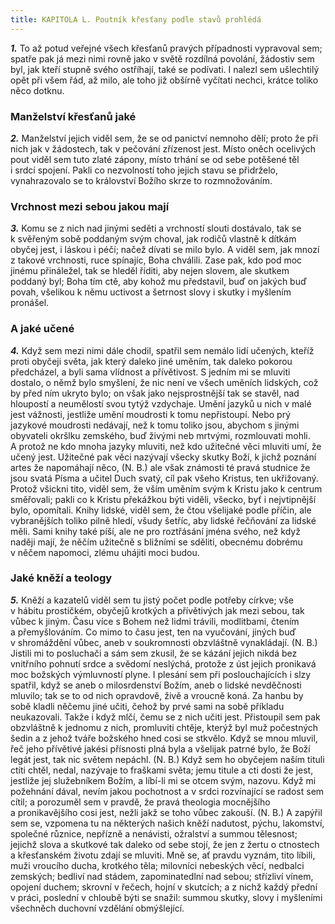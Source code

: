 ```yaml
---
title: KAPITOLA L. Poutník křesťany podle stavů prohlédá
---
```


**_1._** To až potud veřejné všech křesťanů pravých případnosti vypravoval sem; spatře pak já mezi nimi rovně jako v světě rozdílná povolání, žádostiv sem byl, jak kteří stupně svého ostříhají, také se podívati. I nalezl sem ušlechtilý opět při všem řád, až milo, ale toho již obšírně vyčítati nechci, krátce toliko něco dotknu.

### Manželství křesťanů jaké

**_2._** Manželství jejich viděl sem, že se od panictví nemnoho dělí; proto že při nich jak v žádostech, tak v pečování zřízenost jest. Místo oněch ocelivých pout viděl sem tuto zlaté zápony, místo trhání se od sebe potěšené těl i srdcí spojení. Pakli co nezvolností toho jejich stavu se přidrželo, vynahrazovalo se to království Božího skrze to rozmnožováním.

### Vrchnost mezi sebou jakou mají

**_3._** Komu se z nich nad jinými seděti a vrchností slouti dostávalo, tak se k svěřeným sobě poddaným svým choval, jak rodičů vlastně k dítkám obyčej jest, i láskou i péčí; načež dívati se milo bylo. A viděl sem, jak mnozí z takové vrchnosti, ruce spínajíc, Boha chválili. Zase pak, kdo pod moc jinému přináležel, tak se hleděl říditi, aby nejen slovem, ale skutkem poddaný byl; Boha tím ctě, aby kohož mu představil, buď on jakých buď povah, všelikou k němu uctivost a šetrnost slovy i skutky i myšlením pronášel.

### A jaké učené

**_4._** Když sem mezi nimi dále chodil, spatřil sem nemálo lidí učených, kteříž proti obyčeji světa, jak který daleko jiné uměním, tak daleko pokorou předcházel, a byli sama vlídnost a přívětivost. S jedním mi se mluviti dostalo, o němž bylo smyšlení, že nic není ve všech uměních lidských, což by před ním ukryto bylo; on však jako nejsprostnější tak se stavěl, nad hloupostí a neumělostí svou tytýž vzdychaje. Umění jazyků u nich v malé jest vážnosti, jestliže umění moudrosti k tomu nepřistoupí. Nebo prý jazykové moudrosti nedávají, než k tomu toliko jsou, abychom s jinými obyvateli okršlku zemského, buď živými neb mrtvými, rozmlouvati mohli. A protož ne kdo mnoha jazyky mluviti, než kdo užitečné věci mluviti umí, že učený jest. Užitečné pak věci nazývají všecky skutky Boží, k jichž poznání artes že napomáhají něco, (N. B.) ale však známosti té pravá studnice že jsou svatá Písma a učitel Duch svatý, cíl pak všeho Kristus, ten ukřižovaný. Protož všickni tito, viděl sem, že vším uměním svým k Kristu jako k centrum směřovali; pakli co k Kristu překážkou býti viděli, všecko, byť i nejvtipnější bylo, opomítali. Knihy lidské, viděl sem, že čtou všelijaké podle příčin, ale vybranějších toliko pilně hledí, všudy šetříc, aby lidské řečňování za lidské měli. Sami knihy také píší, ale ne pro roztřásání jména svého, než když naději mají, že něčím užitečně s bližními se sděliti, obecnému dobrému v něčem napomoci, zlému uhájiti moci budou.

### Jaké kněží a teology

**_5._** Kněží a kazatelů viděl sem tu jistý počet podle potřeby církve; vše v hábitu prostičkém, obyčejů krotkých a přívětivých jak mezi sebou, tak vůbec k jiným. Času více s Bohem než lidmi trávili, modlitbami, čtením a přemyšlováním. Co mimo to času jest, ten na vyučování, jiných buď v shromáždění vůbec, aneb v soukromnosti obzvláštně vynakládají. (N. B.) Jistili mi to posluchači a sám sem zkusil, že se kázání jejich nikdá bez vnitřního pohnutí srdce a svědomí neslýchá, protože z úst jejich pronikavá moc božských výmluvností plyne. I plesání sem při poslouchajících i slzy spatřil, když se aneb o milosrdenství Božím, aneb o lidské nevděčnosti mluvilo; tak se to od nich opravdově, živě a vroucně koná. Za hanbu by sobě kladli něčemu jiné učiti, čehož by prvé sami na sobě příkladu neukazovali. Takže i když mlčí, čemu se z nich učiti jest. Přistoupil sem pak obzvláštně k jednomu z nich, promluviti chtěje, kterýž byl muž počestných šedin a z jehož tváře božského hned cosi se stkvělo. Když se mnou mluvil, řeč jeho přívětivé jakési přísnosti plná byla a všelijak patrné bylo, že Boží legát jest, tak nic světem nepáchl. (N. B.) Když sem ho obyčejem naším tituli ctíti chtěl, nedal, nazývaje to fraškami světa; jemu titule a cti dosti že jest, jestliže jej služebníkem Božím, a líbí-li mi se otcem svým, nazovu. Když mi požehnání dával, nevím jakou pochotnost a v srdci rozvínající se radost sem cítil; a porozuměl sem v pravdě, že pravá theologia mocnějšího a pronikavějšího cosi jest, nežli jakž se toho vůbec zakouší. (N. B.) A zapýřil sem se, vzpomena tu na některých našich kněží nadutost, pýchu, lakomství, společné různice, nepřízně a nenávisti, ožralství a summou tělesnost; jejichž slova a skutkové tak daleko od sebe stojí, že jen z žertu o ctnostech a křesťanském životu zdají se mluviti. Mně se, ať pravdu vyznám, tito líbili, muži vroucího ducha, krotkého těla; milovníci nebeských věcí, nedbalci zemských; bedliví nad stádem, zapominatedlní nad sebou; střízliví vínem, opojení duchem; skrovní v řečech, hojní v skutcích; a z nichž každý přední v práci, poslední v chloubě býti se snažil: summou skutky, slovy i myšleními všechněch duchovní vzdělání obmýšlející.
